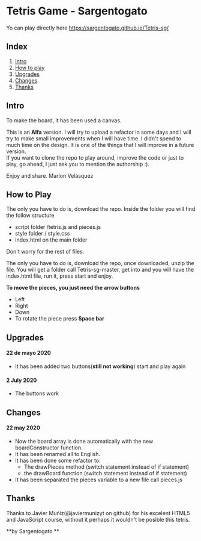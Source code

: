 # Tetris Game - Sargentogato

Yo can play directly here https://sargentogato.github.io/Tetris-sg/

## Index

1.  [Intro](#intro "intro")
2.  [How to play](#how-to-play)
3.  [Upgrades](#upgrades)
4.  [Changes](#changes)
5.  [Thanks](#thanks)

## Intro

To make the board, it has been used a canvas.

This is an **Alfa** version. I will try to upload a refactor in some days and I will try to make small improvements when I will have time. I didn't spend to much time on the design. It is one of the things that I will improve in a future version.  
If you want to clone the repo to play around, improve the code or just to play, go ahead, I just ask you to mention the authorship :).

Enjoy and share. Marlon Velásquez

## How to Play

The only you have to do is, download the repo. Inside the folder you will find the follow structure

- script folder /tetris.js and pieces.js
- style folder / style.css
- index.html on the main folder

Don't worry for the rest of files.

The only you have to do is, download the repo, once downloaded, unzip the file. You will get a folder call Tetris-sg-master, get into and you will have the index.html file, run it, press start and enjoy.

**To move the pieces, you just need the arrow buttons**

- Left
- Right
- Down
- To rotate the piece press **Space bar**

## Upgrades

#### 22 de mayo 2020

- It has been added two buttons(**still not working**) start and play again

#### 2 July 2020

- The buttons work

## Changes

#### 22 may 2020

- Now the board array is done automatically with the new boardConstructor function.
- It has been renamed all to English.
- It has been done some refactor to:
  - The drawPieces method (switch statement instead of if statement)
  - the drawBoard function (switch statement instead of if statement)
- It has been separated the pieces variable to a new file call pieces.js

## Thanks

Thanks to Javier Muñiz(@javiermunizyt on github) for his excelent HTML5 and JavaScript course, without it perhaps it wouldn't be posible this tetris.

**by Sargentogato **
